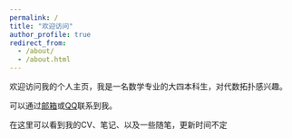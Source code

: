 ```yaml
---
permalink: /
title: "欢迎访问"
author_profile: true
redirect_from: 
  - /about/
  - /about.html
---
```


欢迎访问我的个人主页，我是一名数学专业的大四本科生，对代数拓扑感兴趣。

可以通过[邮箱](mailto:lucasshen@mail.ustc.edu.cn)或[QQ](354436017)联系到我。

在这里可以看到我的CV、笔记、以及一些随笔，更新时间不定


<!-- I'm a graduate student from [School of Mathematical sciences](https://math.ustc.edu.cn/), [USTC](https://ustc.edu.cn/). This is my homepage in editing. -->

